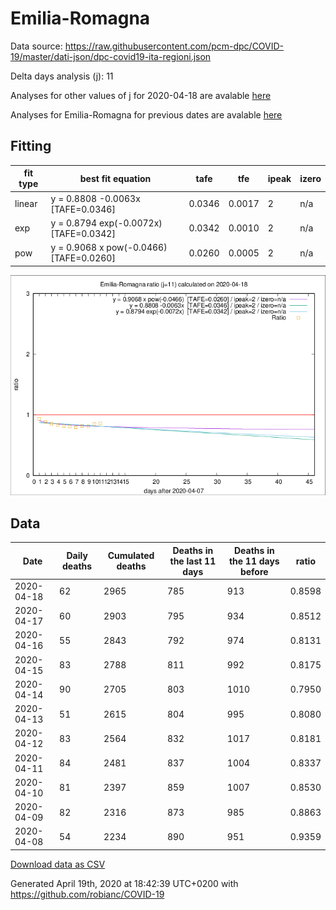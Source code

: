 # Emilia-Romagna

Data source: https://raw.githubusercontent.com/pcm-dpc/COVID-19/master/dati-json/dpc-covid19-ita-regioni.json

Delta days analysis (j): 11

Analyses for other values of j for 2020-04-18 are avalable [here](../2020-04-18/README.md)

Analyses for Emilia-Romagna for previous dates are avalable [here](../README.md)

## Fitting 
|fit type|best fit equation|tafe|tfe|ipeak|izero|
|-------|-----|--------|------|---|---|
|linear|y = 0.8808 -0.0063x  [TAFE=0.0346]|0.0346|0.0017|2|n/a|
|exp|y = 0.8794 exp(-0.0072x)  [TAFE=0.0342]|0.0342|0.0010|2|n/a|
|pow|y = 0.9068 x pow(-0.0466)  [TAFE=0.0260]|0.0260|0.0005|2|n/a|

![Plot](COVID-19_emilia-romagna_j11_2020-04-18.png)

## Data
|Date|Daily deaths|Cumulated deaths|Deaths in the last 11 days|Deaths in the 11 days before|ratio|
|----|----------|-----------|-------|--------------------|-----|
|2020-04-18|62|2965|785|913|0.8598|
|2020-04-17|60|2903|795|934|0.8512|
|2020-04-16|55|2843|792|974|0.8131|
|2020-04-15|83|2788|811|992|0.8175|
|2020-04-14|90|2705|803|1010|0.7950|
|2020-04-13|51|2615|804|995|0.8080|
|2020-04-12|83|2564|832|1017|0.8181|
|2020-04-11|84|2481|837|1004|0.8337|
|2020-04-10|81|2397|859|1007|0.8530|
|2020-04-09|82|2316|873|985|0.8863|
|2020-04-08|54|2234|890|951|0.9359|

[Download data as CSV](COVID-19_emilia-romagna_j11_2020-04-18.csv)

Generated April 19th, 2020 at 18:42:39 UTC+0200 with https://github.com/robianc/COVID-19
